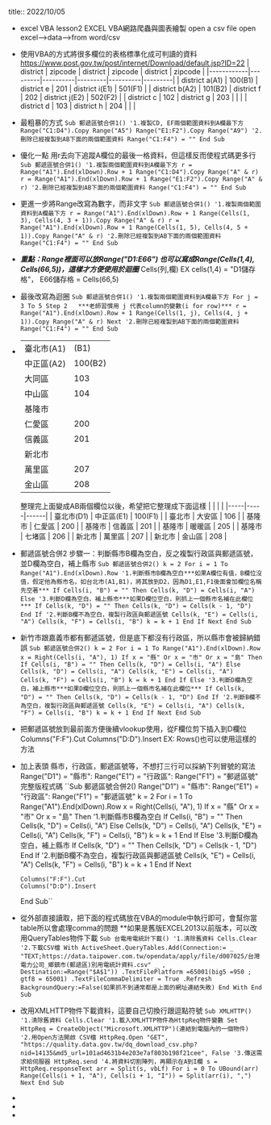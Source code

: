 title:: 2022/10/05

- excel VBA lesson2
  EXCEL VBA網路爬蟲與圖表繪製
  open a csv file open excel-->data-->from word/csv
- 使用VBA的方式將很多欄位的表格標準化成可判讀的資料
  https://www.post.gov.tw/post/internet/Download/default.jsp?ID=22
  | district   | zipcode | district | zipcode | district | zipcode |
  |------------|---------|----------|---------|----------|---------|
  | district a(A1) | 100(B1)     | district e      | 201     | district i(E1)      | 501(F1)     |
  | district b(A2) | 101(B2)     | district f      | 202     | district  j(E2)      | 502(F2)     |
  | district c | 102     | district g      | 203     |          |         |
  | district d | 103     | district h       | 204     |          |         |
- 最粗暴的方式
  ``Sub 郵遞區號合併1()
      '1.複製CD, EF兩個範圍資料到A欄最下方  
      Range("C1:D4").Copy Range("A5")
      Range("E1:F2").Copy Range("A9")
      '2.刪除已經複製到AB下面的兩個範圍資料
      Range("C1:F4") = ""
  End Sub``
- 優化一點 用r去向下追蹤A欄位的最後一格資料，但這樣反而使程式碼更多行
  ``Sub 郵遞區號合併1()
      '1.複製兩個範圍資料到A欄最下方
      r = Range("A1").End(xlDown).Row + 1
      Range("C1:D4").Copy Range("A" & r)
      r = Range("A1").End(xlDown).Row + 1
      Range("E1:F2").Copy Range("A" & r)
      '2.刪除已經複製到AB下面的兩個範圍資料
      Range("C1:F4") = ""
  End Sub``
- 更進一步將Range改寫為數字，而非文字
  ``Sub 郵遞區號合併1()
      '1.複製兩個範圍資料到A欄最下方
      r = Range("A1").End(xlDown).Row + 1
      Range(Cells(1, 3), Cells(4, 3 + 1)).Copy Range("A" & r)
      r = Range("A1").End(xlDown).Row + 1
      Range(Cells(1, 5), Cells(4, 5 + 1)).Copy Range("A" & r)
      '2.刪除已經複製到AB下面的兩個範圍資料
      Range("C1:F4") = ""
  End Sub``
- ***重點：Range裡面可以放Range("D1:E66") 也可以寫成Range(Cells(1,4), Cells(66,5))，這樣才方便使用於迴圈***
  Cells(列,欄)  EX cells(1,4) = "D1儲存格"，  E66儲存格 = Cells(66,5)
- 最後改寫為迴圈
  ``Sub 郵遞區號合併1()
      '1.複製兩個範圍資料到A欄最下方
      For j = 3 To 5 Step 2   ***老師習慣用 j 代表column的變數(i for row)***
          r = Range("A1").End(xlDown).Row + 1
          Range(Cells(1, j), Cells(4, j + 1)).Copy Range("A" & r)
      Next
      '2.刪除已經複製到AB下面的兩個範圍資料
      Range("C1:F4") = ""
  End Sub``
- |     |      |
  |-----|------|
  | 臺北市(A1) | (B1)     |
  | 中正區(A2) | 100(B2)  |
  | 大同區 | 103  |
  | 中山區 | 104  |
  | 基隆市 |      |
  | 仁愛區 | 200  |
  | 信義區 | 201  |
  | 新北市 |      |
  | 萬里區 | 207  |
  | 金山區 | 208  |
  整理完上面變成AB兩個欄位以後，希望把它整理成下面這樣
  |     |     |      |
  |-----|-----|------|
  | 臺北市(D1) | 中正區(E1) | 100(F1)  |
  | 臺北市 | 大安區 | 106  |
  | 基隆市 | 仁愛區 | 200  |
  | 基隆市 | 信義區 | 201  |
  | 基隆市 | 暖暖區 | 205  |
  | 基隆市 | 七堵區 | 206  |
  | 新北市 | 萬里區 | 207  |
  | 新北市 | 金山區 | 208  |
- 郵遞區號合併2
  步驟一：判斷縣市B欄為空白，反之複製行政區與郵遞區號，並D欄為空白，補上縣市
  ``Sub 郵遞區號合併2()
      k = 2
      For i = 1 To Range("A1").End(xlDown).Row
          '1.判斷縣市B欄為空白***如果A欄位有值，B欄位沒值，假定他為縣市名，如台北市(A1,B1)，將其放到D2，因為D1,E1,F1後面會加欄位名稱先空著***
          If Cells(i, "B") = "" Then
              Cells(k, "D") = Cells(i, "A")
          Else
              '3.判斷D欄為空白，補上縣市***如果D欄位空白，則抓上一個縣市名補在此欄位***
              If Cells(k, "D") = "" Then
                  Cells(k, "D") = Cells(k - 1, "D")
              End If
              '2.判斷B欄不為空白，複製行政區與郵遞區號
              Cells(k, "E") = Cells(i, "A")
              Cells(k, "F") = Cells(i, "B")
              k = k + 1
          End If
      Next
  End Sub``
- 新竹市跟嘉義市都有郵遞區號，但是底下都沒有行政區，所以縣市會被歸納錯誤
   ``Sub 郵遞區號合併2()
      k = 2
      For i = 1 To Range("A1").End(xlDown).Row
         x = Right(Cells(i, "A"), 1)
          If x = "縣" Or x = "市" Or x = "島" Then
              If Cells(i, "B") = "" Then
                  Cells(k, "D") = Cells(i, "A")
              Else
                  Cells(k, "D") = Cells(i, "A")
                  Cells(k, "E") = Cells(i, "A")
                  Cells(k, "F") = Cells(i, "B")
                  k = k + 1
              End If
          Else
              '3.判斷D欄為空白，補上縣市***如果D欄位空白，則抓上一個縣市名補在此欄位***
              If Cells(k, "D") = "" Then
                  Cells(k, "D") = Cells(k - 1, "D")
              End If
              '2.判斷B欄不為空白，複製行政區與郵遞區號
              Cells(k, "E") = Cells(i, "A")
              Cells(k, "F") = Cells(i, "B")
              k = k + 1
          End If
      Next
  End Sub``
- 把郵遞區號放到最前面方便後續vlookup使用，從F欄位剪下插入到D欄位
  Columns("F:F").Cut
  Columns("D:D").Insert
  EX: Rows()也可以使用這樣的方法
- 加上表頭  縣市，行政區，郵遞區號等，不想打三行可以採納下列冒號的寫法
  Range("D1") = "縣市": Range("E1") = "行政區": Range("F1") = "郵遞區號"
  完整版程式碼
  ``Sub 郵遞區號合併2()
      Range("D1") = "縣市": Range("E1") = "行政區": Range("F1") = "郵遞區號"
      k = 2
      For i = 1 To Range("A1").End(xlDown).Row
          x = Right(Cells(i, "A"), 1)
          If x = "縣" Or x = "市" Or x = "島" Then
              '1.判斷縣市B欄為空白
              If Cells(i, "B") = "" Then
                  Cells(k, "D") = Cells(i, "A")
              Else
                  Cells(k, "D") = Cells(i, "A")
                  Cells(k, "E") = Cells(i, "A")
                  Cells(k, "F") = Cells(i, "B")
                  k = k + 1
              End If
          Else
              '3.判斷D欄為空白，補上縣市
              If Cells(k, "D") = "" Then
                  Cells(k, "D") = Cells(k - 1, "D")
              End If
              '2.判斷B欄不為空白，複製行政區與郵遞區號
              Cells(k, "E") = Cells(i, "A")
              Cells(k, "F") = Cells(i, "B")
              k = k + 1
          End If
      Next
      
      Columns("F:F").Cut
      Columns("D:D").Insert
  End Sub``
- 從外部直接讀取，把下面的程式碼放在VBA的module中執行即可，會幫你當table所以會處理comma的問題
  **如果是舊版EXCEL2013以前版本，可以改用QueryTables物件下載
  ``Sub 台電用電統計下載()
      '1.清除舊資料
      Cells.Clear
      '2.下載CSV檔
      With ActiveSheet.QueryTables.Add(Connection:= _
          "TEXT;https://data.taipower.com.tw/opendata/apply/file/d007025/台灣電力公司_鄉鎮市(郵遞區)別用電統計資料.csv" _
          , Destination:=Range("$A$1"))
          .TextFilePlatform =65001(big5 =950 ; gtf8 = 65001)
          .TextFileCommaDelimiter = True
          .Refresh BackgroundQuery:=False(如果抓不到通常都是上面的網址連結失敗)
      End With
  End Sub``
- 改用XMLHTTP物件下載資料，這要自己切換行跟逗點符號
  ``Sub XMLHTTP()
      '1.清除舊資料
      Cells.Clear
      '1.載入XMLHTTP物件為HttpReq物件變數
      Set HttpReq = CreateObject("Microsoft.XMLHTTP")(連結到電腦內的一個物件)
      '2.用Open方法開啟 CSV檔
      HttpReq.Open "GET", "https://quality.data.gov.tw/dq_download_csv.php?nid=14135&md5_url=101ad4631b4e203e7af803b198f21cee", False
      '3.傳送需求給伺服器
      HttpReq.send
      '4.將資料切割陣列，再顯示在A到I欄
      s = HttpReq.responseText
      arr = Split(s, vbLf)
      For i = 0 To UBound(arr)
          Range(Cells(i + 1, "A"), Cells(i + 1, "I")) = Split(arr(i), ",")
      Next
  End Sub``
-
-
-